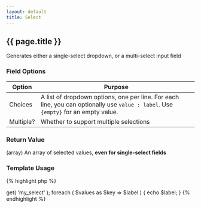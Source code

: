 ```yaml
---
layout: default
title: Select
---
```


## {{ page.title }}

Generates either a single-select dropdown, or a multi-select input field

### Field Options

| Option | Purpose |
|--------|---------|
| Choices | A list of dropdown options, one per line. For each line, you can optionally use `value : label`. Use `{empty}` for an empty value. |
| Multiple? | Whether to support multiple selections |

### Return Value

(array) An array of selected values, **even for single-select fields**

### Template Usage

{% highlight php %}
<?php
$values = CFS()->get( 'my_select' );
foreach ( $values as $key => $label ) {
    echo $label;
}
{% endhighlight %}
